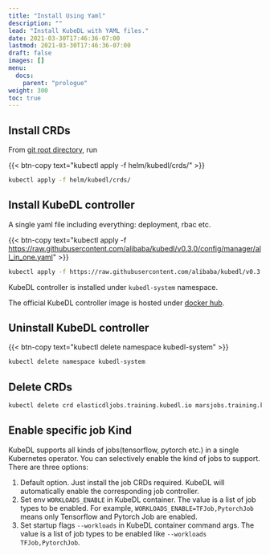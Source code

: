 ```yaml
---
title: "Install Using Yaml"
description: ""
lead: "Install KubeDL with YAML files."
date: 2021-03-30T17:46:36-07:00
lastmod: 2021-03-30T17:46:36-07:00
draft: false
images: []
menu:
  docs:
    parent: "prologue"
weight: 300
toc: true
---
```



## Install CRDs

From [git root directory](https://github.com/alibaba/kubedl), run

{{< btn-copy text="kubectl apply -f helm/kubedl/crds/" >}}
```bash
kubectl apply -f helm/kubedl/crds/
```

## Install KubeDL controller

A single yaml file including everything: deployment, rbac etc.

{{< btn-copy text="kubectl apply -f https://raw.githubusercontent.com/alibaba/kubedl/v0.3.0/config/manager/all_in_one.yaml" >}}
```bash
kubectl apply -f https://raw.githubusercontent.com/alibaba/kubedl/v0.3.0/config/manager/all_in_one.yaml
```
KubeDL controller is installed under `kubedl-system` namespace.

The official KubeDL controller image is hosted under [docker hub](https://hub.docker.com/r/kubedl/kubedl).

## Uninstall KubeDL controller

{{< btn-copy text="kubectl delete namespace kubedl-system" >}}
```bash
kubectl delete namespace kubedl-system
```

## Delete CRDs
```bash
kubectl delete crd elasticdljobs.training.kubedl.io marsjobs.training.kubedl.io mpijobs.training.kubedl.io pytorchjobs.training.kubedl.io tfjobs.training.kubedl.io xdljobs.training.kubedl.io xgboostjobs.training.kubedl.io
```

## Enable specific job Kind

KubeDL supports all kinds of jobs(tensorflow, pytorch etc.) in a single Kubernetes operator. You can selectively enable the kind of jobs to support.
There are three options:
1. Default option. Just install the job CRDs required. KubeDL will automatically enable the corresponding job controller.
2. Set env `WORKLOADS_ENABLE` in KubeDL container. The value is a list of job types to be enabled. For example, `WORKLOADS_ENABLE=TFJob,PytorchJob` means only Tensorflow and Pytorch Job are enabled.
3. Set startup flags `--workloads` in KubeDL container command args. The value is a list of job types to be enabled like `--workloads TFJob,PytorchJob`.
